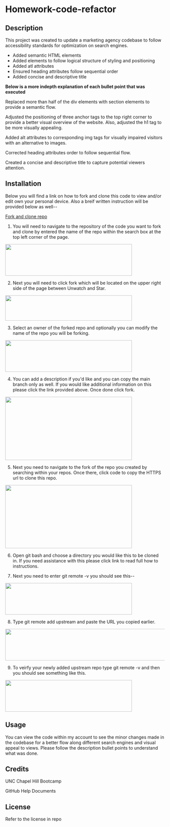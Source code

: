 # Homework-code-refactor

## Description

This project was created to update a marketing agency codebase to follow accessibility standards for optimization on search engines. 

* Added semantic HTML elements
* Added elements to follow logical structure of styling and positioning
* Added atl attributes 
* Ensured heading attributes follow sequential order
* Added concise and descriptive title

**Below is a more indepth explanation of each bullet point that was executed**

  Replaced more than half of the div elements with section elements to provide a semantic flow. 

  Adjusted the positioning of three anchor tags to the top right corner to provide a better visual overview of the website. Also, adjusted the h1 tag to be more visually appealing. 

  Added alt attributes to corresponding img tags for visually impaired visitors with an alternative to images.
 
  Corrected heading attributes order to follow sequential flow.

  Created a concise and descriptive title to capture potential viewers attention. 

## Installation

Below you will find a link on how to fork and clone this code to view and/or edit own your personal device. Also a breif written instruction will be provided below as well--

[Fork and clone repo](https://docs.github.com/en/get-started/quickstart/fork-a-repo?tool=webui)

1. You will need to navigate to the repository of the code you want to fork and clone by entered the name of the repo within the search box at the top left corner of the page. 
<img src="https://user-images.githubusercontent.com/127566404/226214687-1fedd6f0-e981-429b-891b-5a0540058d40.png" width="400" height="100">

2. Next you will need to click fork which will be located on the upper right side of the page between Unwatch and Star.
<img src="https://user-images.githubusercontent.com/127566404/226214787-33b23083-f6f0-4bdd-bd94-3fd92de8179a.png" width="400" height="80">

3. Select an owner of the forked repo and optionally you can modify the name of the repo you will be forking. 
<img src="https://user-images.githubusercontent.com/127566404/226215042-87655395-738a-4597-82ae-de354f78f37e.png" width="400" height="100">

4. You can add a description if you'd like and you can copy the main branch only as well. If you would like additional information on this please click the link provided above. Once done click fork.
<img src="https://user-images.githubusercontent.com/127566404/226215237-f75d52ae-8371-40e2-84f3-97619df88fdb.png" width="400" height="200">

5. Next you need to navigate to the fork of the repo you created by searching within your repos. Once there, click code to copy the HTTPS url to clone this repo. 
<img src="https://user-images.githubusercontent.com/127566404/226215370-3798d56c-0003-4999-aa4f-3491a3558616.png" width="400" height="200">

6. Open git bash and choose a directory you would like this to be cloned in. If you need assistance with this please click link to read full how to instructions. 

7. Next you need to enter git remote -v you should see this--
<img src="https://user-images.githubusercontent.com/127566404/226215820-d6154f98-e88c-4eb1-98df-b522517c2117.png" width="400" height="100">

8. Type git remote add upstream and paste the URL you copied earlier.
<img src="https://user-images.githubusercontent.com/127566404/226215895-31aecb3d-4123-447a-a198-2ad52bb39e7f.png" width="600" height="100">

9. To veirfy your newly added upstream repo type git remote -v and then you should see something like this. 
<img src="https://user-images.githubusercontent.com/127566404/226215963-c9f18ba3-53b9-4cf4-b3a0-a0475b174f36.png" width="400" height="100">
 
## Usage

You can view the code within my account to see the minor changes made in the codebase for a better flow along different search engines and visual appeal to views. Please follow the description bullet points to understand what was done. 

## Credits

UNC Chapel Hill Bootcamp

GitHub Help Documents

## License 

Refer to the license in repo
